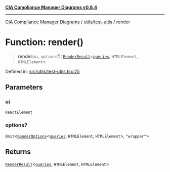 [**CIA Compliance Manager Diagrams v0.8.4**](../../../README.md)

***

[CIA Compliance Manager Diagrams](../../../modules.md) / [utils/test-utils](../README.md) / render

# Function: render()

> **render**(`ui`, `options`?): [`RenderResult`](../type-aliases/RenderResult.md)\<[`queries`](../namespaces/queries/README.md), `HTMLElement`, `HTMLElement`\>

Defined in: [src/utils/test-utils.tsx:25](https://github.com/Hack23/cia-compliance-manager/blob/a6d8d6a2cab2160940b9a047208c12088d7e02cf/src/utils/test-utils.tsx#L25)

## Parameters

### ui

`ReactElement`

### options?

`Omit`\<[`RenderOptions`](../interfaces/RenderOptions.md)\<[`queries`](../namespaces/queries/README.md), `HTMLElement`, `HTMLElement`\>, `"wrapper"`\>

## Returns

[`RenderResult`](../type-aliases/RenderResult.md)\<[`queries`](../namespaces/queries/README.md), `HTMLElement`, `HTMLElement`\>
